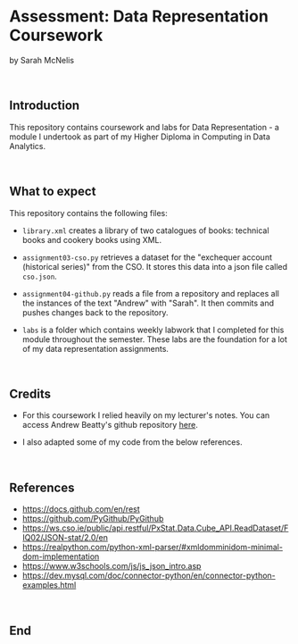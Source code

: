 # Assessment: Data Representation Coursework

by Sarah McNelis

<br>

## Introduction

This repository contains coursework and labs for Data Representation - a module I undertook as part of my Higher Diploma in Computing in Data Analytics. 

<br>

## What to expect

This repository contains the following files:

- `library.xml` creates a library of two catalogues of books: technical books and cookery books using XML. 

- `assignment03-cso.py` retrieves a dataset for the "exchequer account (historical series)" from the CSO. It stores this data into a json file called `cso.json`. 

- `assignment04-github.py` reads a file from a repository and replaces all the instances of the text "Andrew" with "Sarah". It then commits and pushes changes back to the repository. 

- `labs` is a folder which contains weekly labwork that I completed for this module throughout the semester. These labs are the foundation for a lot of my data representation assignments. 

<br>

## Credits

- For this coursework I relied heavily on my lecturer's notes. You can access Andrew Beatty's github repository [here](https://github.com/andrewbeattycourseware/datarepresentation). 

- I also adapted some of my code from the below references. 

<br>

## References

- https://docs.github.com/en/rest
- https://github.com/PyGithub/PyGithub 
- https://ws.cso.ie/public/api.restful/PxStat.Data.Cube_API.ReadDataset/FIQ02/JSON-stat/2.0/en
- https://realpython.com/python-xml-parser/#xmldomminidom-minimal-dom-implementation
- https://www.w3schools.com/js/js_json_intro.asp
- https://dev.mysql.com/doc/connector-python/en/connector-python-examples.html

<br>

## End
